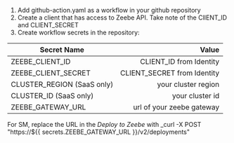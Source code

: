 1. Add github-action.yaml as a workflow in your github repository
2. Create a client that has access to Zeebe API. Take note of the ClIENT_ID and CLIENT_SECRET
3. Create workflow secrets in the repository:

| Secret Name                       |                         Value |
|-----------------------------------|------------------------------:|
|ZEEBE_CLIENT_ID                    | CLIENT_ID from Identity       |
|ZEEBE_CLIENT_SECRET                | CLIENT_SECRET from Identity   |
|CLUSTER_REGION (SaaS only)         | your cluster region           |
|CLUSTER_ID (SaaS only)             | your cluster id               |
|ZEEBE_GATEWAY_URL                  | url of your zeebe gateway     |


For SM, replace the URL in the *Deploy to Zeebe* with _curl -X POST "https://${{ secrets.ZEEBE_GATEWAY_URL }}/v2/deployments"
